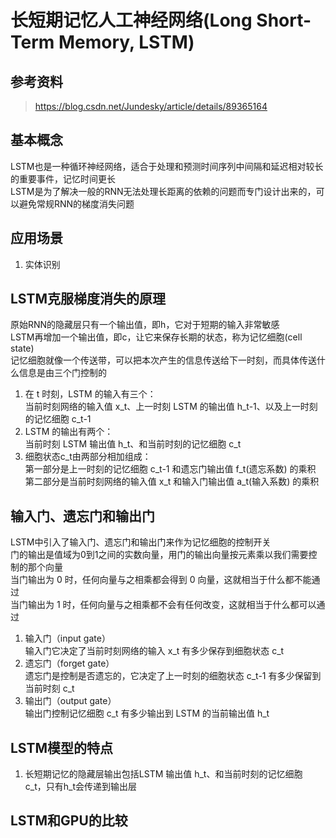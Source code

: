 # 长短期记忆人工神经网络(Long Short-Term Memory, LSTM)


## 参考资料
> https://blog.csdn.net/Jundesky/article/details/89365164


## 基本概念
LSTM也是一种循环神经网络，适合于处理和预测时间序列中间隔和延迟相对较长的重要事件，记忆时间更长  
LSTM是为了解决一般的RNN无法处理长距离的依赖的问题而专门设计出来的，可以避免常规RNN的梯度消失问题  


## 应用场景
1. 实体识别  


## LSTM克服梯度消失的原理
原始RNN的隐藏层只有一个输出值，即h，它对于短期的输入非常敏感  
LSTM再增加一个输出值，即c，让它来保存长期的状态，称为记忆细胞(cell state)  
记忆细胞就像一个传送带，可以把本次产生的信息传送给下一时刻，而具体传送什么信息是由三个门控制的  
1. 在 t 时刻，LSTM 的输入有三个：  
当前时刻网络的输入值 x_t、上一时刻 LSTM 的输出值 h_t-1、以及上一时刻的记忆细胞 c_t-1  
2. LSTM 的输出有两个：  
当前时刻 LSTM 输出值 h_t、和当前时刻的记忆细胞 c_t  
3. 细胞状态c_t由两部分相加组成：  
第一部分是上一时刻的记忆细胞 c_t-1 和遗忘门输出值 f_t(遗忘系数) 的乘积  
第二部分是当前时刻网络的输入值 x_t 和输入门输出值 a_t(输入系数) 的乘积  


## 输入门、遗忘门和输出门
LSTM中引入了输入门、遗忘门和输出门来作为记忆细胞的控制开关  
门的输出是值域为0到1之间的实数向量，用门的输出向量按元素乘以我们需要控制的那个向量  
当门输出为 0 时，任何向量与之相乘都会得到 0 向量，这就相当于什么都不能通过  
当门输出为 1 时，任何向量与之相乘都不会有任何改变，这就相当于什么都可以通过  
1. 输入门（input gate）  
输入门它决定了当前时刻网络的输入 x_t 有多少保存到细胞状态 c_t  
2. 遗忘门（forget gate）  
遗忘门是控制是否遗忘的，它决定了上一时刻的细胞状态 c_t-1 有多少保留到当前时刻 c_t  
3. 输出门（output gate）  
输出门控制记忆细胞 c_t 有多少输出到 LSTM 的当前输出值 h_t  


## LSTM模型的特点
1. 长短期记忆的隐藏层输出包括LSTM 输出值 h_t、和当前时刻的记忆细胞 c_t，只有h_t会传递到输出层  


## LSTM和GPU的比较
